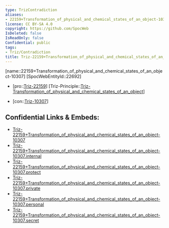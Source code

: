 ```yaml
---
type: TrizContradiction
aliases:
- 22159+Transformation_of_physical_and_chemical_states_of_an_object-10307
license: CC BY-SA 4.0
copyright: https://github.com/SpocWeb
IsDeleted: false
IsReadOnly: false
Confidential: public
tags: 
- Triz/Contradiction
title: Triz-22159+Transformation_of_physical_and_chemical_states_of_an_object-10307
---
```

[name::22159+Transformation_of_physical_and_chemical_states_of_an_object-10307]
[SpocWebEntityId::22692]
+ [pro::[Triz-22159](Triz-22159)]
[Triz-Principle::[Triz-Transformation_of_physical_and_chemical_states_of_an_object](tech/Triz/Principle/Triz-Transformation_of_physical_and_chemical_states_of_an_object.md)]
- [con::[Triz-10307](Triz-10307)]



## Confidential Links & Embeds: 
- [Triz-22159+Transformation_of_physical_and_chemical_states_of_an_object-10307](../../../../_public/tech/Triz/Contradict/Triz-22159+Transformation_of_physical_and_chemical_states_of_an_object-10307.md) 
- [Triz-22159+Transformation_of_physical_and_chemical_states_of_an_object-10307.internal](../../../../_internal/tech/Triz/Contradict/Triz-22159+Transformation_of_physical_and_chemical_states_of_an_object-10307.internal.md) 
- [Triz-22159+Transformation_of_physical_and_chemical_states_of_an_object-10307.protect](../../../../_protect/tech/Triz/Contradict/Triz-22159+Transformation_of_physical_and_chemical_states_of_an_object-10307.protect.md) 
- [Triz-22159+Transformation_of_physical_and_chemical_states_of_an_object-10307.private](../../../../_private/tech/Triz/Contradict/Triz-22159+Transformation_of_physical_and_chemical_states_of_an_object-10307.private.md) 
- [Triz-22159+Transformation_of_physical_and_chemical_states_of_an_object-10307.personal](../../../../_personal/tech/Triz/Contradict/Triz-22159+Transformation_of_physical_and_chemical_states_of_an_object-10307.personal.md) 
- [Triz-22159+Transformation_of_physical_and_chemical_states_of_an_object-10307.secret](../../../../_secret/tech/Triz/Contradict/Triz-22159+Transformation_of_physical_and_chemical_states_of_an_object-10307.secret.md) 
